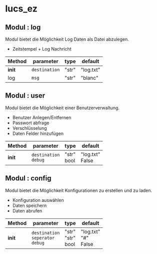 # lucs_ez


## Modul : log

Modul bietet die Möglichkeit Log Daten als Datei abzulegen.
+ Zeitstempel + Log Nachricht

| Method   | parameter     | type | default  |
|----------|---------------|------|----------|
| __init__ | `destination` | "str" | "log.txt" |
| log      | `msg`         | "str" | "blanc"  |


## Modul : user

Modul bietet die Möglichkeit einer Benutzerverwaltung.
+ Benutzer Anlegen/Entfernen
+ Passwort abfrage 
+ Verschlüsselung 
+ Daten Felder hinzufügen

| Method   | parameter                | type             | default               |
|----------|--------------------------|------------------|-----------------------|
| __init__ | `destination`<br/> `debug` | "str" <br/> bool | "log.txt" <br/> False |


## Modul : config

Modul bietet die Möglichkeit Konfigurationen zu erstellen und zu laden.
+ Konfiguration auswählen
+ Daten speichern
+ Daten abrufen	

| Method   | parameter                                  | type             | default                     |
|----------|--------------------------------------------|------------------|-----------------------------|
| __init__ | `destination`<br/>`seperator`<br/> `debug` | "str" <br/>"str" <br/> bool | "log.txt" <br/>"#"<br/> False |


